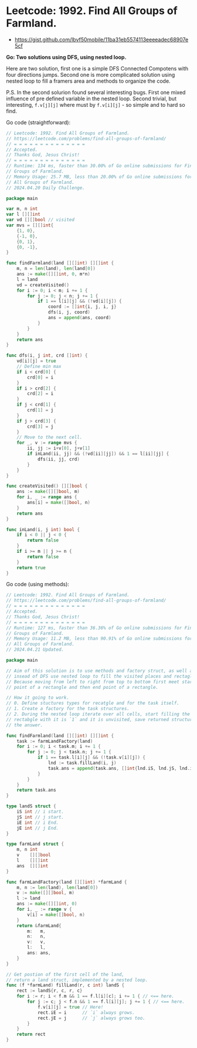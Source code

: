 #  Leetcode: 1992. Find All Groups of Farmland.

- https://gist.github.com/lbvf50mobile/11ba31eb5574113eeeeadec68907e5cf

**Go: Two solutions using DFS, using nested loop.**

Here are two solution, first one is a simple DFS Connected Compotens with four
directions jumps. Second one is more complicated solution using nested loop to
fill a framers area and methods to organize the code.

P.S. In the second solurion found several interesting bugs. First one mixed
influence of pre defined variable in the nested loop. Second trivial, but
interesting, `f.v[j][j]` where must by `f.v[i][j]` - so simple and to hard so
find.

Go code (straightforward):
```Go
// Leetcode: 1992. Find All Groups of Farmland.
// https://leetcode.com/problems/find-all-groups-of-farmland/
// = = = = = = = = = = = = = =
// Accepted.
// Thanks God, Jesus Christ!
// = = = = = = = = = = = = = =
// Runtime: 134 ms, faster than 30.00% of Go online submissions for Find All
// Groups of Farmland.
// Memory Usage: 25.7 MB, less than 20.00% of Go online submissions for Find
// All Groups of Farmland.
// 2024.04.20 Daily Challenge.

package main

var m, n int
var l [][]int
var vd [][]bool // visited
var mvs = [][]int{
	{1, 0},
	{-1, 0},
	{0, 1},
	{0, -1},
}

func findFarmland(land [][]int) [][]int {
	m, n = len(land), len(land[0])
	ans := make([][]int, 0, m*n)
	l = land
	vd = createVisited()
	for i := 0; i < m; i += 1 {
		for j := 0; j < n; j += 1 {
			if 1 == l[i][j] && (!vd[i][j]) {
				coord := []int{i, j, i, j}
				dfs(i, j, coord)
				ans = append(ans, coord)
			}
		}
	}
	return ans
}

func dfs(i, j int, crd []int) {
	vd[i][j] = true
	// Define min max
	if i < crd[0] {
		crd[0] = i
	}
	if i > crd[2] {
		crd[2] = i
	}
	if j < crd[1] {
		crd[1] = j
	}
	if j > crd[3] {
		crd[3] = j
	}
	// Move to the next cell.
	for _, v := range mvs {
		ii, jj := i+v[0], j+v[1]
		if inLand(ii, jj) && (!vd[ii][jj]) && 1 == l[ii][jj] {
			dfs(ii, jj, crd)
		}
	}
}

func createVisited() [][]bool {
	ans := make([][]bool, m)
	for i, _ := range ans {
		ans[i] = make([]bool, n)
	}
	return ans
}

func inLand(i, j int) bool {
	if i < 0 || j < 0 {
		return false
	}
	if i >= m || j >= n {
		return false
	}
	return true
}
```
Go code (using methods):
```Go
// Leetcode: 1992. Find All Groups of Farmland.
// https://leetcode.com/problems/find-all-groups-of-farmland/
// = = = = = = = = = = = = = =
// Accepted.
// Thanks God, Jesus Christ!
// = = = = = = = = = = = = = =
// Runtime: 127 ms, faster than 36.36% of Go online submissions for Find All
// Groups of Farmland.
// Memory Usage: 11.2 MB, less than 90.91% of Go online submissions for Find
// All Groups of Farmland.
// 2024.04.21 Updated.

package main

// Aim of this solution is to use methods and factory struct, as well as
// insead of DFS use nested loop to fill the visited places and rectagle to.
// Because moving from left to right from top to bottom first meet starting
// point of a rectangle and then end point of a rectangle.

// How it going to work.
// 0. Define stuctures types for recatgle and for the task itself.
// 1. Create a factory for the task structures.
// 2. During the nested loop iterate over all cells, start filling the
// rectabgle with it is `1` and it is unvisited, save returned structure into
// the answer.

func findFarmland(land [][]int) [][]int {
	task := farmLandFactory(land)
	for i := 0; i < task.m; i += 1 {
		for j := 0; j < task.n; j += 1 {
			if 1 == task.l[i][j] && (!task.v[i][j]) {
				lnd := task.fillLand(i, j)
				task.ans = append(task.ans, []int{lnd.iS, lnd.jS, lnd.iE, lnd.jE})
			}
		}
	}
	return task.ans
}

type landS struct {
	iS int // i start.
	jS int // j start.
	iE int // i End.
	jE int // j End.
}

type farmLand struct {
	m, n int
	v    [][]bool
	l    [][]int
	ans  [][]int
}

func farmLandFactory(land [][]int) *farmLand {
	m, n := len(land), len(land[0])
	v := make([][]bool, m)
	l := land
	ans := make([][]int, 0)
	for i, _ := range v {
		v[i] = make([]bool, n)
	}
	return &farmLand{
		m:   m,
		n:   n,
		v:   v,
		l:   l,
		ans: ans,
	}
}

// Get postion of the first cell of the land,
// return a land struct, implemented by a nested loop.
func (f *farmLand) fillLand(r, c int) landS {
	rect := landS{r, c, r, c}
	for i := r; i < f.m && 1 == f.l[i][c]; i += 1 { // <== here.
		for j := c; j < f.n && 1 == f.l[i][j]; j += 1 { // <== here.
			f.v[i][j] = true // Here!
			rect.iE = i      // `i` always grows.
			rect.jE = j      // `j` always grows too.
		}
	}
	return rect
}
```
